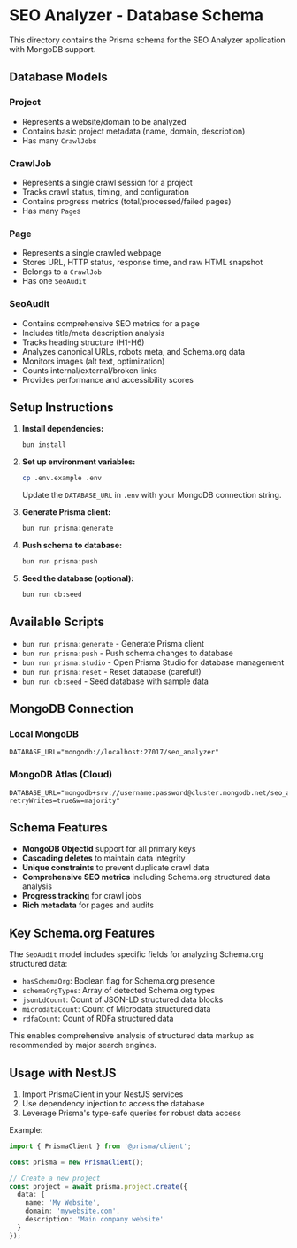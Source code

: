 # SEO Analyzer - Database Schema

This directory contains the Prisma schema for the SEO Analyzer application with MongoDB support.

## Database Models

### Project
- Represents a website/domain to be analyzed
- Contains basic project metadata (name, domain, description)
- Has many `CrawlJob`s

### CrawlJob
- Represents a single crawl session for a project
- Tracks crawl status, timing, and configuration
- Contains progress metrics (total/processed/failed pages)
- Has many `Page`s

### Page
- Represents a single crawled webpage
- Stores URL, HTTP status, response time, and raw HTML snapshot
- Belongs to a `CrawlJob`
- Has one `SeoAudit`

### SeoAudit
- Contains comprehensive SEO metrics for a page
- Includes title/meta description analysis
- Tracks heading structure (H1-H6)
- Analyzes canonical URLs, robots meta, and Schema.org data
- Monitors images (alt text, optimization)
- Counts internal/external/broken links
- Provides performance and accessibility scores

## Setup Instructions

1. **Install dependencies:**
   ```bash
   bun install
   ```

2. **Set up environment variables:**
   ```bash
   cp .env.example .env
   ```
   Update the `DATABASE_URL` in `.env` with your MongoDB connection string.

3. **Generate Prisma client:**
   ```bash
   bun run prisma:generate
   ```

4. **Push schema to database:**
   ```bash
   bun run prisma:push
   ```

5. **Seed the database (optional):**
   ```bash
   bun run db:seed
   ```

## Available Scripts

- `bun run prisma:generate` - Generate Prisma client
- `bun run prisma:push` - Push schema changes to database
- `bun run prisma:studio` - Open Prisma Studio for database management
- `bun run prisma:reset` - Reset database (careful!)
- `bun run db:seed` - Seed database with sample data

## MongoDB Connection

### Local MongoDB
```
DATABASE_URL="mongodb://localhost:27017/seo_analyzer"
```

### MongoDB Atlas (Cloud)
```
DATABASE_URL="mongodb+srv://username:password@cluster.mongodb.net/seo_analyzer?retryWrites=true&w=majority"
```

## Schema Features

- **MongoDB ObjectId** support for all primary keys
- **Cascading deletes** to maintain data integrity
- **Unique constraints** to prevent duplicate crawl data
- **Comprehensive SEO metrics** including Schema.org structured data analysis
- **Progress tracking** for crawl jobs
- **Rich metadata** for pages and audits

## Key Schema.org Features

The `SeoAudit` model includes specific fields for analyzing Schema.org structured data:

- `hasSchemaOrg`: Boolean flag for Schema.org presence
- `schemaOrgTypes`: Array of detected Schema.org types
- `jsonLdCount`: Count of JSON-LD structured data blocks
- `microdataCount`: Count of Microdata structured data
- `rdfaCount`: Count of RDFa structured data

This enables comprehensive analysis of structured data markup as recommended by major search engines.

## Usage with NestJS

1. Import PrismaClient in your NestJS services
2. Use dependency injection to access the database
3. Leverage Prisma's type-safe queries for robust data access

Example:
```typescript
import { PrismaClient } from '@prisma/client';

const prisma = new PrismaClient();

// Create a new project
const project = await prisma.project.create({
  data: {
    name: 'My Website',
    domain: 'mywebsite.com',
    description: 'Main company website'
  }
});
```
